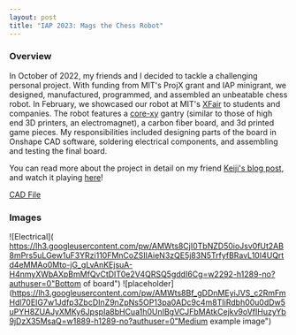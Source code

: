 ```yaml
---
layout: post
title: "IAP 2023: Mags the Chess Robot"
---
```

### Overview

In October of 2022, my friends and I decided to tackle a challenging personal project. With funding from MIT's ProjX grant and IAP minigrant, we designed, manufactured, programmed, and assembled an unbeatable chess robot. In February, we showcased our robot at MIT's [XFair](https://xfair.io/) to students and companies. The robot features a [core-xy](https://corexy.com/) gantry (similar to those of high end 3D printers, an electromagnet), a carbon fiber board, and 3d printed game pieces. My responsibilities included designing parts of the board in Onshape CAD software, soldering electrical components, and assembling and testing the final board. 


You can read more about the project in detail on my friend [Keiji's blog post](https://kogappa.com/projects/mags/), and watch it playing [here](https://www.youtube.com/watch?v=14NL_39Ftnc&ab_channel=KeijiImai)!

[CAD File](https://cad.onshape.com/documents/2f3e28006e5b2cd6cd052bed/w/872351ec056974a435282c6c/e/d98ee53972011595aca895ee?renderMode=0&uiState=63c3c2efbb8ec706e89127de)

### Images

![Electrical]( https://lh3.googleusercontent.com/pw/AMWts8CjI0TbNZD50ioJsv0fUt2AB8mPrs5uLGew1uF3YRzi110FMnCoZSIIAieN3zQE5j83N5TrfyfBRavL10I4UQrtd4eMMAo0Mto-jG_gLvAnKEjsuA-H4nmyXWbAXpBmMfQvCtDIT0e2V4QRSQ5gddI6Cg=w2292-h1289-no?authuser=0"Bottom of board")
![placeholder](https://lh3.googleusercontent.com/pw/AMWts8Bf_gDDnMEyiJVS_c2RmFmHdl70EIG7w1Jdfp3ZbcDInZ9nZpNs5OP13pa0ADc9c4m8TIiRdbh00u0dDw5uPYH8ZUAJyXMKy6JpspIa8bHCua1h0UnIBgVCJFbMAtkCejkv9oVfIHuzyYb9jDzX35MsaQ=w1889-h1289-no?authuser=0"Medium example image")
